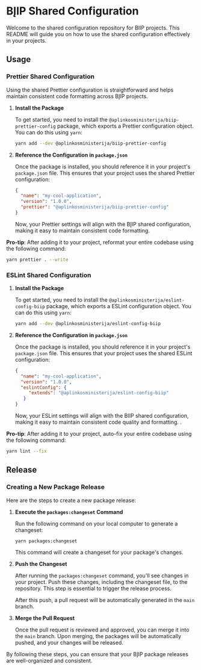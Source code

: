 # BĮIP Shared Configuration

Welcome to the shared configuration repository for BIIP projects. This README will guide you on how to use the shared
configuration effectively in your projects.

## Usage

### Prettier Shared Configuration

Using the shared Prettier configuration is straightforward and helps maintain consistent code formatting across BĮIP
projects.

1. **Install the Package**

   To get started, you need to install the `@aplinkosministerija/biip-prettier-config` package, which exports a Prettier
   configuration object. You can do this using `yarn`:

   ```bash
   yarn add --dev @aplinkosministerija/biip-prettier-config
   ```

2. **Reference the Configuration in `package.json`**

   Once the package is installed, you should reference it in your project's `package.json` file. This ensures that your
   project uses the shared Prettier configuration:

   ```json
   {
     "name": "my-cool-application",
     "version": "1.0.0",
     "prettier": "@aplinkosministerija/biip-prettier-config"
   }
   ```

   Now, your Prettier settings will align with the BĮIP shared configuration, making it easy to maintain consistent code
   formatting.

**Pro-tip**: After adding it to your project, reformat your entire codebase using the following command:

```bash
yarn prettier . --write
```

### ESLint Shared Configuration

1. **Install the Package**

   To get started, you need to install the `@aplinkosministerija/eslint-config-biip` package, which exports a ESLint
   configuration object. You can do this using `yarn`:

   ```bash
   yarn add --dev @aplinkosministerija/eslint-config-biip
   ```

2. **Reference the Configuration in `package.json`**

   Once the package is installed, you should reference it in your project's `package.json` file. This ensures that your
   project uses the shared ESLint configuration:

   ```json
   {
     "name": "my-cool-application",
     "version": "1.0.0",
     "eslintConfig": {
        "extends": "@aplinkosministerija/eslint-config-biip"
      }
   }
   ```

   Now, your ESLint settings will align with the BIIP shared configuration, making it easy to maintain consistent code
   quality and formatting. .

**Pro-tip**: After adding it to your project, auto-fix your entire codebase using the following command:

```bash
yarn lint --fix
```

## Release

### Creating a New Package Release

Here are the steps to create a new package release:

1. **Execute the `packages:changeset` Command**

   Run the following command on your local computer to generate a changeset:

   ```bash
   yarn packages:changeset
   ```

   This command will create a changeset for your package's changes.

2. **Push the Changeset**

   After running the `packages:changeset` command, you'll see changes in your project. Push these changes, including the
   changeset file, to the repository. This step is essential to trigger the release process.

   After this push, a pull request will be automatically generated in the `main` branch.

3. **Merge the Pull Request**

   Once the pull request is reviewed and approved, you can merge it into the `main` branch. Upon merging, the packages
   will be automatically pushed, and your changes will be released.

By following these steps, you can ensure that your BĮIP package releases are well-organized and consistent.

